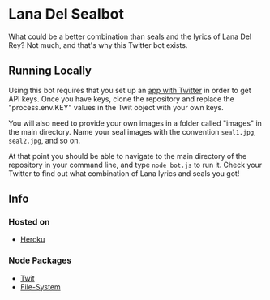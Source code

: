 # Lana Del Sealbot
What could be a better combination than seals and the lyrics of Lana Del Rey? Not much, and that's why this Twitter bot exists. 
## Running Locally
Using this bot requires that you set up an [app with Twitter](https://apps.twitter.com/ "Apps.Twitter") in order to get API keys. Once you have keys, clone the repository and replace the "process.env.KEY" values in the Twit object with your own keys. 

You will also need to provide your own images in a folder called "images" in the main directory. Name your seal images with the convention `seal1.jpg`, `seal2.jpg`, and so on.

At that point you should be able to navigate to the main directory of the repository in your command line, and type `node bot.js` to run it. Check your Twitter to find out what combination of Lana lyrics and seals you got!
## Info
### Hosted on
* [Heroku](https://heroku.com/ "Heroku")
### Node Packages
* [Twit](https://www.npmjs.com/package/twit "Twit npm package")
* [File-System](https://www.npmjs.com/package/file-system "Fs npm package")
